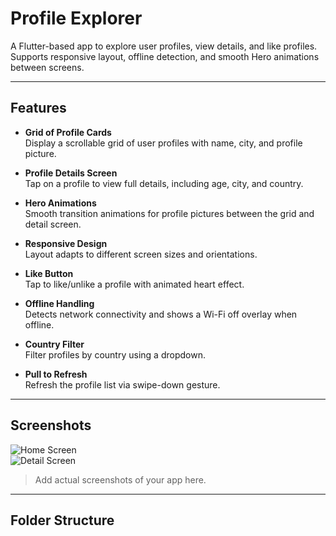 # Profile Explorer

A Flutter-based app to explore user profiles, view details, and like profiles. Supports responsive layout, offline detection, and smooth Hero animations between screens.

---

## Features

- **Grid of Profile Cards**  
  Display a scrollable grid of user profiles with name, city, and profile picture.

- **Profile Details Screen**  
  Tap on a profile to view full details, including age, city, and country.

- **Hero Animations**  
  Smooth transition animations for profile pictures between the grid and detail screen.

- **Responsive Design**  
  Layout adapts to different screen sizes and orientations.

- **Like Button**  
  Tap to like/unlike a profile with animated heart effect.

- **Offline Handling**  
  Detects network connectivity and shows a Wi-Fi off overlay when offline.

- **Country Filter**  
  Filter profiles by country using a dropdown.

- **Pull to Refresh**  
  Refresh the profile list via swipe-down gesture.

---

## Screenshots

![Home Screen](<img src="home_screen.jpg" alt="Home Screen" width="300" />)  
![Detail Screen](<img src="detail_screen.jpg" alt="Detail Screen" width="300" />)  

> Add actual screenshots of your app here.

---

## Folder Structure

